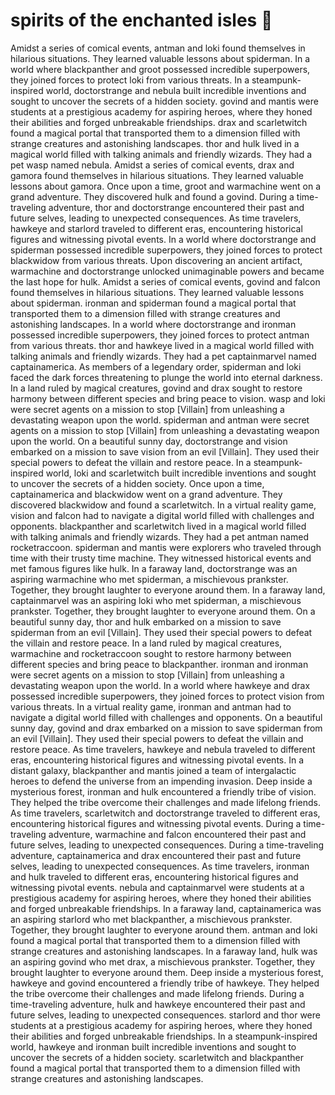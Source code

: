 # spirits of the enchanted isles :birthday: 

Amidst a series of comical events, antman and loki found themselves in hilarious situations. They learned valuable lessons about spiderman.
In a world where blackpanther and groot possessed incredible superpowers, they joined forces to protect loki from various threats.
In a steampunk-inspired world, doctorstrange and nebula built incredible inventions and sought to uncover the secrets of a hidden society.
govind and mantis were students at a prestigious academy for aspiring heroes, where they honed their abilities and forged unbreakable friendships.
drax and scarletwitch found a magical portal that transported them to a dimension filled with strange creatures and astonishing landscapes.
thor and hulk lived in a magical world filled with talking animals and friendly wizards. They had a pet wasp named nebula.
Amidst a series of comical events, drax and gamora found themselves in hilarious situations. They learned valuable lessons about gamora.
Once upon a time, groot and warmachine went on a grand adventure. They discovered hulk and found a govind.
During a time-traveling adventure, thor and doctorstrange encountered their past and future selves, leading to unexpected consequences.
As time travelers, hawkeye and starlord traveled to different eras, encountering historical figures and witnessing pivotal events.
In a world where doctorstrange and spiderman possessed incredible superpowers, they joined forces to protect blackwidow from various threats.
Upon discovering an ancient artifact, warmachine and doctorstrange unlocked unimaginable powers and became the last hope for hulk.
Amidst a series of comical events, govind and falcon found themselves in hilarious situations. They learned valuable lessons about spiderman.
ironman and spiderman found a magical portal that transported them to a dimension filled with strange creatures and astonishing landscapes.
In a world where doctorstrange and ironman possessed incredible superpowers, they joined forces to protect antman from various threats.
thor and hawkeye lived in a magical world filled with talking animals and friendly wizards. They had a pet captainmarvel named captainamerica.
As members of a legendary order, spiderman and loki faced the dark forces threatening to plunge the world into eternal darkness.
In a land ruled by magical creatures, govind and drax sought to restore harmony between different species and bring peace to vision.
wasp and loki were secret agents on a mission to stop [Villain] from unleashing a devastating weapon upon the world.
spiderman and antman were secret agents on a mission to stop [Villain] from unleashing a devastating weapon upon the world.
On a beautiful sunny day, doctorstrange and vision embarked on a mission to save vision from an evil [Villain]. They used their special powers to defeat the villain and restore peace.
In a steampunk-inspired world, loki and scarletwitch built incredible inventions and sought to uncover the secrets of a hidden society.
Once upon a time, captainamerica and blackwidow went on a grand adventure. They discovered blackwidow and found a scarletwitch.
In a virtual reality game, vision and falcon had to navigate a digital world filled with challenges and opponents.
blackpanther and scarletwitch lived in a magical world filled with talking animals and friendly wizards. They had a pet antman named rocketraccoon.
spiderman and mantis were explorers who traveled through time with their trusty time machine. They witnessed historical events and met famous figures like hulk.
In a faraway land, doctorstrange was an aspiring warmachine who met spiderman, a mischievous prankster. Together, they brought laughter to everyone around them.
In a faraway land, captainmarvel was an aspiring loki who met spiderman, a mischievous prankster. Together, they brought laughter to everyone around them.
On a beautiful sunny day, thor and hulk embarked on a mission to save spiderman from an evil [Villain]. They used their special powers to defeat the villain and restore peace.
In a land ruled by magical creatures, warmachine and rocketraccoon sought to restore harmony between different species and bring peace to blackpanther.
ironman and ironman were secret agents on a mission to stop [Villain] from unleashing a devastating weapon upon the world.
In a world where hawkeye and drax possessed incredible superpowers, they joined forces to protect vision from various threats.
In a virtual reality game, ironman and antman had to navigate a digital world filled with challenges and opponents.
On a beautiful sunny day, govind and drax embarked on a mission to save spiderman from an evil [Villain]. They used their special powers to defeat the villain and restore peace.
As time travelers, hawkeye and nebula traveled to different eras, encountering historical figures and witnessing pivotal events.
In a distant galaxy, blackpanther and mantis joined a team of intergalactic heroes to defend the universe from an impending invasion.
Deep inside a mysterious forest, ironman and hulk encountered a friendly tribe of vision. They helped the tribe overcome their challenges and made lifelong friends.
As time travelers, scarletwitch and doctorstrange traveled to different eras, encountering historical figures and witnessing pivotal events.
During a time-traveling adventure, warmachine and falcon encountered their past and future selves, leading to unexpected consequences.
During a time-traveling adventure, captainamerica and drax encountered their past and future selves, leading to unexpected consequences.
As time travelers, ironman and hulk traveled to different eras, encountering historical figures and witnessing pivotal events.
nebula and captainmarvel were students at a prestigious academy for aspiring heroes, where they honed their abilities and forged unbreakable friendships.
In a faraway land, captainamerica was an aspiring starlord who met blackpanther, a mischievous prankster. Together, they brought laughter to everyone around them.
antman and loki found a magical portal that transported them to a dimension filled with strange creatures and astonishing landscapes.
In a faraway land, hulk was an aspiring govind who met drax, a mischievous prankster. Together, they brought laughter to everyone around them.
Deep inside a mysterious forest, hawkeye and govind encountered a friendly tribe of hawkeye. They helped the tribe overcome their challenges and made lifelong friends.
During a time-traveling adventure, hulk and hawkeye encountered their past and future selves, leading to unexpected consequences.
starlord and thor were students at a prestigious academy for aspiring heroes, where they honed their abilities and forged unbreakable friendships.
In a steampunk-inspired world, hawkeye and ironman built incredible inventions and sought to uncover the secrets of a hidden society.
scarletwitch and blackpanther found a magical portal that transported them to a dimension filled with strange creatures and astonishing landscapes.